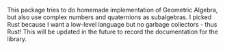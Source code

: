 This package tries to do homemade implementation of Geometric Algebra, but also use complex numbers and quaternions as subalgebras. I picked Rust because I want a low-level language but no garbage collectors - thus Rust! This will be updated in the future to record the documentation for the library. 